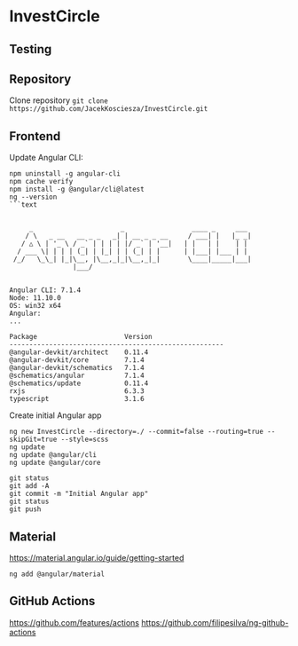 # InvestCircle

## Testing



## Repository

Clone repository
`git clone https://github.com/JacekKosciesza/InvestCircle.git`

## Frontend

Update Angular CLI:

````
npm uninstall -g angular-cli
npm cache verify
npm install -g @angular/cli@latest
ng --version
```text


     _                      _                 ____ _     ___
    / \   _ __   __ _ _   _| | __ _ _ __     / ___| |   |_ _|
   / △ \ | '_ \ / _` | | | | |/ _` | '__|   | |   | |    | |
  / ___ \| | | | (_| | |_| | | (_| | |      | |___| |___ | |
 /_/   \_\_| |_|\__, |\__,_|_|\__,_|_|       \____|_____|___|
                |___/


Angular CLI: 7.1.4
Node: 11.10.0
OS: win32 x64
Angular:
...

Package                      Version
------------------------------------------------------
@angular-devkit/architect    0.11.4
@angular-devkit/core         7.1.4
@angular-devkit/schematics   7.1.4
@schematics/angular          7.1.4
@schematics/update           0.11.4
rxjs                         6.3.3
typescript                   3.1.6
````

Create initial Angular app

```
ng new InvestCircle --directory=./ --commit=false --routing=true --skipGit=true --style=scss
ng update
ng update @angular/cli
ng update @angular/core
```

```
git status
git add -A
git commit -m "Initial Angular app"
git status
git push
```

## Material

https://material.angular.io/guide/getting-started
```
ng add @angular/material
```

## GitHub Actions

https://github.com/features/actions
https://github.com/filipesilva/ng-github-actions